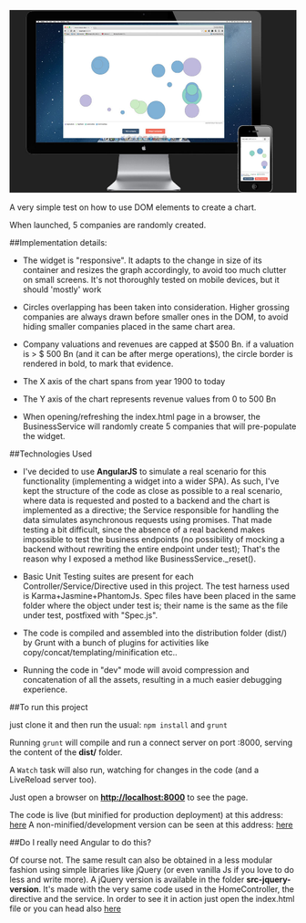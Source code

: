 [![ScreenShot](https://github.com/dmolin/domchart-test/blob/master/README/cover.jpg)](http://www.davidemolin.com/labs/mmtest)

A very simple test on how to use DOM elements to create a chart.

When launched, 5 companies are randomly created.

##Implementation details:

- The widget is "responsive". It adapts to the change in size of its container and resizes the graph accordingly, to avoid too much clutter on small screens. It's not thoroughly tested on mobile devices, but it should 'mostly' work

- Circles overlapping has been taken into consideration. Higher grossing companies are always drawn before smaller ones in the DOM, to avoid hiding smaller companies placed in the same chart area.

- Company valuations and revenues are capped at $500 Bn. if a valuation is > $ 500 Bn (and it can be after merge operations), the circle border is rendered in bold, to mark that evidence.

- The X axis of the chart spans from year 1900 to today

- The Y axis of the chart represents revenue values from 0 to 500 Bn

- When opening/refreshing the index.html page in a browser, the BusinessService will randomly create 5 companies that will pre-populate the widget.

##Technologies Used

- I've decided to use **AngularJS** to simulate a real scenario for this functionality (implementing a widget into a wider SPA). As such, I've kept the structure of the code as close as possible to a real scenario, where data is requested and posted to a backend and the chart is implemented as a directive; the Service responsible for handling the data simulates asynchronous requests using promises. That made testing a bit difficult, since the absence of a real backend makes impossible to test the business endpoints (no possibility of mocking a backend without rewriting the entire endpoint under test); That's the reason why I exposed a method like BusinessService._reset().

- Basic Unit Testing suites are present for each Controller/Service/Directive used in this project. The test harness used is Karma+Jasmine+PhantomJs. Spec files have been placed in the same folder where the object under test is; their name is the same as the file under test, postfixed with "Spec.js".

- The code is compiled and assembled into the distribution folder (dist/) by Grunt with a bunch of plugins for activities like copy/concat/templating/minification etc..

- Running the code in "dev" mode will avoid compression and concatenation of all the assets, resulting in a much easier debugging experience.

##To run this project

just clone it and then run the usual: ```npm install``` and ```grunt```

Running `grunt` will compile and run a connect server on port :8000, serving the content of the  **dist/** folder.

A `Watch` task will also run, watching for changes in the code (and a LiveReload server too).

Just open a browser on **[http://localhost:8000](http://localhost:8000)** to see the page.

The code is live (but minified for production deployment) at this address: [here](http://www.davidemolin.com/labs/mmtest)
A non-minified/development version can be seen at this address: [here](http://www.davidemolin.com/tests/graph)

##Do I really need Angular to do this?

Of course not. The same result can also be obtained in a less modular fashion using simple libraries like jQuery (or even vanilla Js if you love to do less and write more). A jQuery version is available in the folder **src-jquery-version**. It's made with the very same code used in the HomeController, the directive and the service. In order to see it in action just open the index.html file or you can head also [here](http://www.davidemolin.com/labs/mmtest/jquery)
